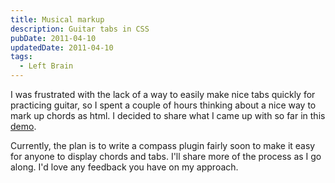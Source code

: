 ```yaml
---
title: Musical markup
description: Guitar tabs in CSS
pubDate: 2011-04-10
updatedDate: 2011-04-10
tags:
  - Left Brain
---
```


I was frustrated with the lack of a way to easily make nice tabs quickly for
practicing guitar, so I spent a couple of hours thinking about a nice way to
mark up chords as html. I decided to share what I came up with so far in this
[demo](http://lab.ryanparsley.com/musicMarkup).

Currently, the plan is to write a compass plugin fairly soon to make it easy for
anyone to display chords and tabs. I'll share more of the process as I go along.
I'd love any feedback you have on my approach.
